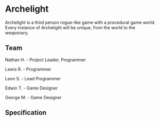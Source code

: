 # Archelight
Archelight is a third person rogue-like game with a procedural game world. Every instance of Archelight will be unique, from the world to the weaponary.

## Team
Nathan H. - Project Leader, Programmer

Lewis R. - Programmer

Leon S. - Lead Programmer

Edwin T. - Game Designer

George M. - Game Designer

## Specification

 
